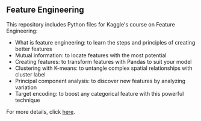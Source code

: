 ## Feature Engineering

This repository includes Python files for Kaggle's course on Feature Engineering: 

* What is feature engineering: to learn the steps and principles of creating better features
* Mutual information: to locate features with the most potential
* Creating features: to transform features with Pandas to suit your model
* Clustering with K-means: to untangle complex spatial relationships with cluster label
* Principal component analysis: to discover new features by analyzing variation
* Target encoding: to boost any categorical feature with this powerful technique

For more details, click [here](https://www.kaggle.com/learn/feature-engineering).
